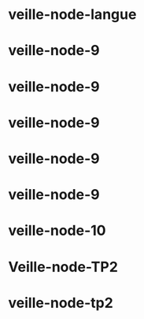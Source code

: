 # veille-node-langue
# veille-node-9
# veille-node-9
# veille-node-9
# veille-node-9
# veille-node-9
# veille-node-10
# Veille-node-TP2
# veille-node-tp2

